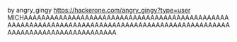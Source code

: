 by angry_gingy
https://hackerone.com/angry_gingy?type=user
 MICHAAAAAAAAAAAAAAAAAAAAAAAAAAAAAAAAAAAAAAAAAAAAAAAAAAAAAAAAAAAAAAAAAAAAAAAAAAAAAAAAAAAAAAAAAAAAAAAAAAAAAAAAAAAAAAAAAAAAAAAAAAA
